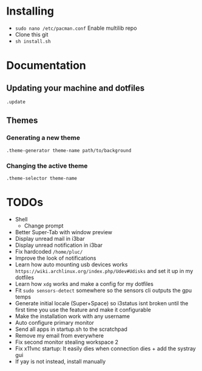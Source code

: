# Installing

- `sudo nano /etc/pacman.conf` Enable multilib repo
- Clone this git
- `sh install.sh`

# Documentation

## Updating your machine and dotfiles

`.update`

## Themes

### Generating a new theme

`.theme-generator theme-name path/to/background`

### Changing the active theme

`.theme-selector theme-name`

# TODOs

- Shell
  - Change prompt
- Better Super-Tab with window preview
- Display unread mail in i3bar
- Display unread notification in i3bar
- Fix hardcoded `/home/pluc/`
- Improve the look of notifications
- Learn how auto mounting usb devices works `https://wiki.archlinux.org/index.php/Udev#Udisks` and set it up in my dotfiles
- Learn how `xdg` works and make a config for my dotfiles
- Fit `sudo sensors-detect` somewhere so the sensors cli outputs the gpu temps
- Generate initial locale (Super+Space) so i3status isnt broken until the first time you use the feature and make it configurable
- Make the installation work with any username
- Auto configure primary monitor
- Send all apps in startup.sh to the scratchpad
- Remove my email from everywhere
- Fix second monitor stealing workspace 2
- Fix x11vnc startup: It easily dies when connection dies + add the systray gui
- If yay is not instead, install manually
